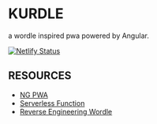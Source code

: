 # KURDLE

a wordle inspired pwa powered by Angular.

[![Netlify Status](https://api.netlify.com/api/v1/badges/83516731-7997-4fea-aac1-a82a00d33290/deploy-status)](https://app.netlify.com/sites/kurdle/deploys)

## RESOURCES

- [NG PWA](https://medium.com/ngconf/angular-pwa-install-and-configure-858dd8e9fb07)
- [Serverless Function](https://dev.to/haideralipunjabi/creating-a-secure-wordle-using-serverless-functions-28di)
- [Reverse Engineering Wordle](https://reichel.dev/blog/reverse-engineering-wordle.html)
